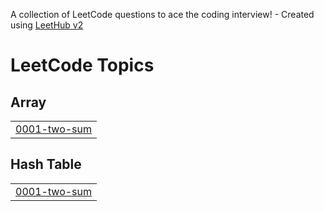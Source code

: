 A collection of LeetCode questions to ace the coding interview! - Created using [LeetHub v2](https://github.com/arunbhardwaj/LeetHub-2.0)
<!---LeetCode Topics Start-->
# LeetCode Topics
## Array
|  |
| ------- |
| [0001-two-sum](https://github.com/dudhatfenil/LeetcCode/tree/master/0001-two-sum) |
## Hash Table
|  |
| ------- |
| [0001-two-sum](https://github.com/dudhatfenil/LeetcCode/tree/master/0001-two-sum) |
<!---LeetCode Topics End-->